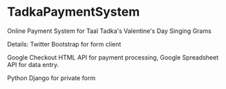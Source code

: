 TadkaPaymentSystem
==================

Online Payment System for Taal Tadka's Valentine's Day Singing Grams

Details:
Twitter Bootstrap for form client

Google Checkout HTML API for payment processing, Google Spreadsheet API for data entry.

Python Django for private form
